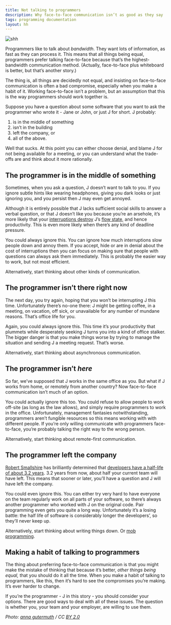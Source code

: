 ```yaml
---
title: Not talking to programmers
description: Why face-to-face communication isn’t as good as they say
tags: programming documentation
layout: hh
---
```


![shh](shh.jpg)

Programmers like to talk about _bandwidth_. They want lots of information, as fast as they can process it. This means that all things being equal, programmers prefer talking face-to-face because that’s the highest-bandwidth communication method. (Actually, face-to-face plus whiteboard is better, but that’s another story.)

The thing is, all things are decidedly not equal, and insisting on face-to-face communication is often a bad compromise, especially when you make a habit of it. Working face-to-face isn’t a problem, but an assumption that this is the way programmers should work together is.

Suppose you have a question about some software that you want to ask the programmer who wrote it - Jane or John, or just J for short. J probably:

1. is in the middle of something
2. isn’t in the building
3. left the company, or
4. all of the above.

Well that sucks. At this point you can either choose denial, and blame J for not being available for a meeting, or you can understand what the trade-offs are and think about it more rationally.


## The programmer is in the middle of something

Sometimes, when you ask a question, J doesn’t want to talk to you. If you ignore subtle hints like wearing headphones, giving you dark looks or just ignoring you, and you persist then J may even get annoyed.

Although it is entirely possible that J lacks sufficient social skills to answer a verbal question, or that J doesn’t like you because you’re an arsehole, it’s more likely that your [interruptions destroy](http://heeris.id.au/2013/this-is-why-you-shouldnt-interrupt-a-programmer/) J’s [flow state](https://en.m.wikipedia.org/wiki/Flow_(psychology)), and hence productivity. This is even more likely when there’s any kind of deadline pressure.

You could always ignore this. You can ignore how much interruptions slow people down and annoy them. If you accept, hide or are in denial about the cost of interruptions then you can focus on making sure that people with questions can always ask them immediately. This is probably the easier way to work, but not most efficient.

Alternatively, start thinking about other kinds of communication.


## The programmer isn’t there right now

The next day, you try again, hoping that you won’t be interrupting J this time. Unfortunately there’s no-one there: J might be getting coffee, in a meeting, on vacation, off sick, or unavailable for any number of mundane reasons. That’s office life for you.

Again, you could always ignore this. This time it’s your productivity that plummets while desperately seeking J turns you into a kind of office stalker. The bigger danger is that you make things worse by trying to manage the situation and sending J a meeting request. That’s worse.

Alternatively, start thinking about asynchronous communication.


## The programmer isn’t _here_

So far, we’ve supposed that J works in the same office as you. But what if J works from home, or remotely from another country? Now face-to-face communication isn’t much of an option.

You could actually ignore this too. You could refuse to allow people to work off-site (as long as the law allows), and simply require programmers to work in the office. Unfortunately, management fantasies notwithstanding, programmers aren’t fungible resources so this means working with with different people. If you’re only willing communicate with programmers face-to-face, you’re probably talking the right way to the wrong person.

Alternatively, start thinking about remote-first communication.


## The programmer left the company

[Robert Smallshire](http://smallshire.org.uk/) has brilliantly determined that [developers have a half-life of about 3.2 years](http://sixty-north.com/blog/predictive-models-of-development-teams-and-the-systems-they-build). 3.2 years from now, about half your current team will have left. This means that sooner or later, you’ll have a question and J will have left the company. 

You could even ignore this. You can either try very hard to have everyone on the team regularly work on all parts of your software, so there’s always another programmer who worked with J on the original code. Pair programming even gets you quite a long way. Unfortunately it’s a losing battle: the half life of software is considerably longer the developers’, so they’ll never keep up.

Alternatively, start thinking about writing things down. Or [mob programming](https://en.wikipedia.org/wiki/Mob_programming).


## Making a habit of talking to programmers

The thing about preferring face-to-face communication is that you might make the mistake of thinking that because it’s better, _other things being equal,_ that you should do it all the time. When you make a habit of talking to programmers, like this, then it’s hard to see the compromises you’re making. It’s ever harder to change.

If you’re the programmer - J in this story - you should consider your options. There are good ways to deal with all of these issues. The question is whether you, your team and your employer, are willing to use them.

_Photo: [anna gutermuth](https://www.flickr.com/photos/anniferrr/4379600329) / CC [BY 2.0](https://creativecommons.org/licenses/by/2.0/)_
